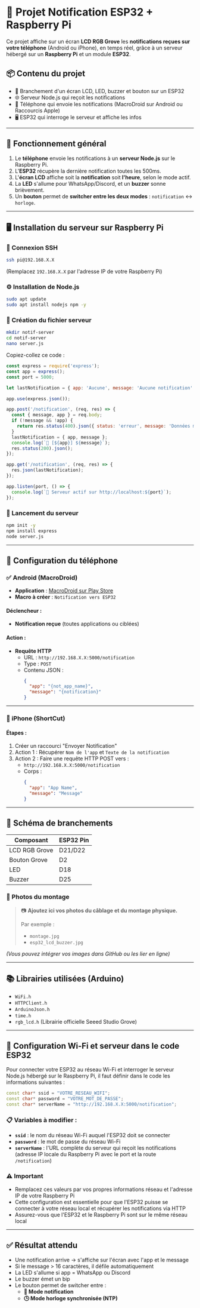 # 🔔 Projet Notification ESP32 + Raspberry Pi

Ce projet affiche sur un écran **LCD RGB Grove** les **notifications reçues sur votre téléphone** (Android ou iPhone), en temps réel, grâce à un serveur hébergé sur un **Raspberry Pi** et un module **ESP32**.

## 📦 Contenu du projet

- 🔌 Branchement d'un écran LCD, LED, buzzer et bouton sur un ESP32
- 🌐 Serveur Node.js qui reçoit les notifications
- 📱 Téléphone qui envoie les notifications (MacroDroid sur Android ou Raccourcis Apple)
- 🖥️ ESP32 qui interroge le serveur et affiche les infos

---

## 🧠 Fonctionnement général

1. Le **téléphone** envoie les notifications à un **serveur Node.js** sur le Raspberry Pi.
2. L'**ESP32** récupère la dernière notification toutes les 500ms.
3. L'**écran LCD** affiche soit la **notification** soit **l'heure**, selon le mode actif.
4. La **LED** s'allume pour WhatsApp/Discord, et un **buzzer** sonne brièvement.
5. Un **bouton** permet de **switcher entre les deux modes** : `notification` ↔ `horloge`.

---

## 🖥️ Installation du serveur sur Raspberry Pi

### 🔐 Connexion SSH

```bash
ssh pi@192.168.X.X
```

(Remplacez `192.168.X.X` par l'adresse IP de votre Raspberry Pi)

### ⚙️ Installation de Node.js

```bash
sudo apt update
sudo apt install nodejs npm -y
```

### 📝 Création du fichier serveur

```bash
mkdir notif-server
cd notif-server
nano server.js
```

Copiez-collez ce code :

```js
const express = require('express');
const app = express();
const port = 5000;

let lastNotification = { app: 'Aucune', message: 'Aucune notification' };

app.use(express.json());

app.post('/notification', (req, res) => {
  const { message, app } = req.body;
  if (!message && !app) {
    return res.status(400).json({ status: 'erreur', message: 'Données manquantes' });
  }
  lastNotification = { app, message };
  console.log(`🔔 [${app}] ${message}`);
  res.status(200).json();
});

app.get('/notification', (req, res) => {
  res.json(lastNotification);
});

app.listen(port, () => {
  console.log(`🚀 Serveur actif sur http://localhost:${port}`);
});
```

### 🚀 Lancement du serveur

```bash
npm init -y
npm install express
node server.js
```

---

## 📲 Configuration du téléphone

### ✅ Android (MacroDroid)

- **Application** : [MacroDroid sur Play Store](https://play.google.com/store/apps/details?id=com.arlosoft.macrodroid)
- **Macro à créer** : `Notification vers ESP32`

#### Déclencheur :
- **Notification reçue** (toutes applications ou ciblées)

#### Action :
- **Requête HTTP**
  - URL : `http://192.168.X.X:5000/notification`
  - Type : `POST`
  - Contenu JSON :
    ```json
    {
      "app": "{not_app_name}",
      "message": "{notification}"
    }
    ```

---

### 🍏 iPhone (ShortCut)

#### Étapes :
1. Créer un raccourci "Envoyer Notification"
2. Action 1 : Récupérer `Nom de l'app` et `Texte de la notification`
3. Action 2 : Faire une requête HTTP POST vers :
   - `http://192.168.X.X:5000/notification`
   - Corps :
     ```json
     {
       "app": "App Name",
       "message": "Message"
     }
     ```
---

## 🔌 Schéma de branchements

| Composant         | ESP32 Pin    |
|-------------------|--------------|
| LCD RGB Grove     | D21/D22      |
| Bouton Grove       | D2          |
| LED               | D18          |
| Buzzer            | D25          |

### 📸 Photos du montage

> 📷 **Ajoutez ici vos photos du câblage et du montage physique.**
>  
> Par exemple :
> - `montage.jpg`
> - `esp32_lcd_buzzer.jpg`

*(Vous pouvez intégrer vos images dans GitHub ou les lier en ligne)*

---

## 📚 Librairies utilisées (Arduino)

- `WiFi.h`
- `HTTPClient.h`
- `ArduinoJson.h`
- `time.h`
- `rgb_lcd.h` (Librairie officielle Seeed Studio Grove)

---

## 🔐 Configuration Wi-Fi et serveur dans le code ESP32

Pour connecter votre ESP32 au réseau Wi-Fi et interroger le serveur Node.js hébergé sur le Raspberry Pi, il faut définir dans le code les informations suivantes :

```cpp
const char* ssid = "VOTRE_RESEAU_WIFI";
const char* password = "VOTRE_MOT_DE_PASSE";
const char* serverName = "http://192.168.X.X:5000/notification";
```

### 📋 Variables à modifier :

- **`ssid`** : le nom du réseau Wi-Fi auquel l'ESP32 doit se connecter
- **`password`** : le mot de passe du réseau Wi-Fi
- **`serverName`** : l'URL complète du serveur qui reçoit les notifications (adresse IP locale du Raspberry Pi avec le port et la route `/notification`)

### ⚠️ Important

- Remplacez ces valeurs par vos propres informations réseau et l'adresse IP de votre Raspberry Pi
- Cette configuration est essentielle pour que l'ESP32 puisse se connecter à votre réseau local et récupérer les notifications via HTTP
- Assurez-vous que l'ESP32 et le Raspberry Pi sont sur le même réseau local

---

## ✅ Résultat attendu

- Une notification arrive → s'affiche sur l'écran avec l'app et le message
- Si le message > 16 caractères, il défile automatiquement
- La LED s'allume si app = WhatsApp ou Discord
- Le buzzer émet un bip
- Le bouton permet de switcher entre :
  - **🔔 Mode notification**
  - **🕒 Mode horloge synchronisée (NTP)**
